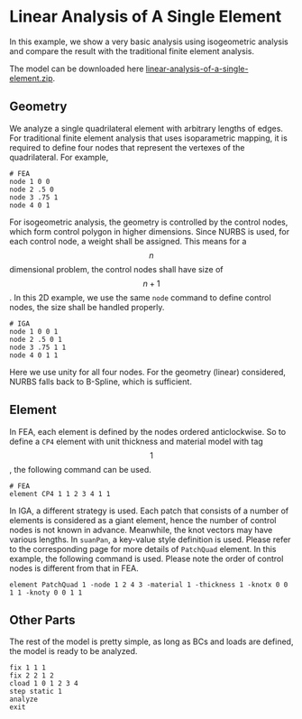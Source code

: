 # Linear Analysis of A Single Element

In this example, we show a very basic analysis using isogeometric analysis and compare the result with the traditional finite element analysis.

The model can be downloaded here [linear-analysis-of-a-single-element.zip](linear-analysis-of-a-single-element.zip).

## Geometry

We analyze a single quadrilateral element with arbitrary lengths of edges. For traditional finite element analysis that uses  isoparametric mapping, it is required to define four nodes that represent the vertexes of the quadrilateral. For example,

```
# FEA
node 1 0 0
node 2 .5 0
node 3 .75 1
node 4 0 1
```

For isogeometric analysis, the geometry is controlled by the control nodes, which form control polygon in higher dimensions. Since NURBS is used, for each control node, a weight shall be assigned. This means for a $$n$$ dimensional problem, the control nodes shall have size of $$n+1$$. In this 2D example, we use the same `node` command to define control nodes, the size shall be handled properly.

```
# IGA
node 1 0 0 1
node 2 .5 0 1
node 3 .75 1 1
node 4 0 1 1
```

Here we use unity for all four nodes. For the geometry (linear) considered, NURBS falls back to B-Spline, which is sufficient.

## Element

In FEA, each element is defined by the nodes ordered anticlockwise. So to define a `CP4` element with unit thickness and material model with tag $$1$$, the following command can be used.

```
# FEA
element CP4 1 1 2 3 4 1 1
```

In IGA, a different strategy is used. Each patch that consists of a number of elements is considered as a giant element, hence the number of control nodes is not known in advance. Meanwhile, the knot vectors may have various lengths. In `suanPan`, a key-value style definition is used. Please refer to the corresponding page for more details of `PatchQuad` element. In this example, the following command is used. Please note the order of control nodes is different from that in FEA.

```
element PatchQuad 1 -node 1 2 4 3 -material 1 -thickness 1 -knotx 0 0 1 1 -knoty 0 0 1 1
```

## Other Parts

The rest of the model is pretty simple, as long as BCs and loads are defined, the model is ready to be analyzed.

```
fix 1 1 1
fix 2 2 1 2
cload 1 0 1 2 3 4
step static 1
analyze
exit
```
